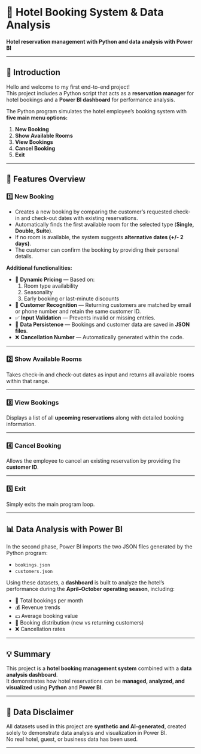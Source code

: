 # 🏨 Hotel Booking System & Data Analysis

**Hotel reservation management with Python and data analysis with Power BI**

---

## 👋 Introduction

Hello and welcome to my first end-to-end project!  
This project includes a Python script that acts as a **reservation manager** for hotel bookings and a **Power BI dashboard** for performance analysis.

The Python program simulates the hotel employee’s booking system with **five main menu options:**

1. **New Booking**  
2. **Show Available Rooms**  
3. **View Bookings**  
4. **Cancel Booking**  
5. **Exit**

---

## 🧾 Features Overview

### 1️⃣ New Booking
- Creates a new booking by comparing the customer’s requested check-in and check-out dates with existing reservations.  
- Automatically finds the first available room for the selected type (**Single, Double, Suite**).  
- If no room is available, the system suggests **alternative dates (+/- 2 days)**.  
- The customer can confirm the booking by providing their personal details.

**Additional functionalities:**
- 🧮 **Dynamic Pricing** — Based on:
  1. Room type availability  
  2. Seasonality  
  3. Early booking or last-minute discounts  
- 👤 **Customer Recognition** — Returning customers are matched by email or phone number and retain the same customer ID.  
- ✅ **Input Validation** — Prevents invalid or missing entries.  
- 💾 **Data Persistence** — Bookings and customer data are saved in **JSON files**.  
- ❌ **Cancellation Number** — Automatically generated within the code.

---

### 2️⃣ Show Available Rooms
Takes check-in and check-out dates as input and returns all available rooms within that range.

---

### 3️⃣ View Bookings
Displays a list of all **upcoming reservations** along with detailed booking information.

---

### 4️⃣ Cancel Booking
Allows the employee to cancel an existing reservation by providing the **customer ID**.

---

### 5️⃣ Exit
Simply exits the main program loop.

---

## 📊 Data Analysis with Power BI

In the second phase, Power BI imports the two JSON files generated by the Python program:
- `bookings.json`
- `customers.json`

Using these datasets, a **dashboard** is built to analyze the hotel’s performance during the **April–October operating season**, including:

- 📅 Total bookings per month  
- 💰 Revenue trends  
- 💵 Average booking value  
- 👥 Booking distribution (new vs returning customers)  
- ❌ Cancellation rates  

---

## 💡 Summary

This project is a **hotel booking management system** combined with a **data analysis dashboard**.  
It demonstrates how hotel reservations can be **managed, analyzed, and visualized** using **Python** and **Power BI**.

---

## 🧠 Data Disclaimer

All datasets used in this project are **synthetic and AI-generated**, created solely to demonstrate data analysis and visualization in Power BI.  
No real hotel, guest, or business data has been used.

---


